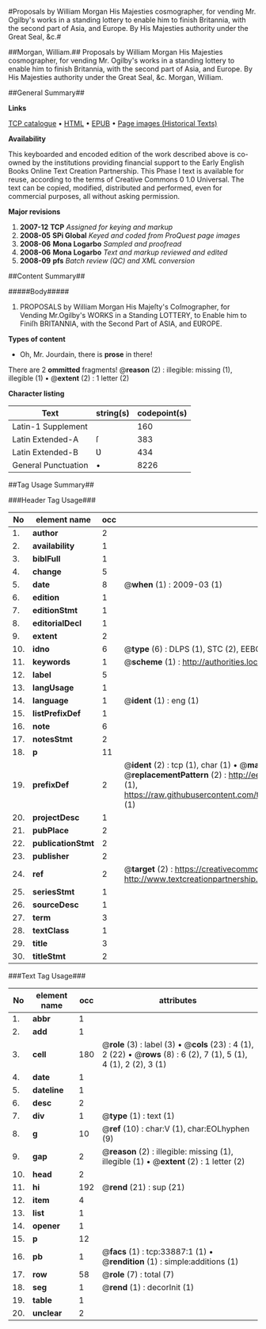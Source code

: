 #Proposals by William Morgan His Majesties cosmographer, for vending Mr. Ogilby's works in a standing lottery to enable him to finish Britannia, with the second part of Asia, and Europe. By His Majesties authority under the Great Seal, &c.#

##Morgan, William.##
Proposals by William Morgan His Majesties cosmographer, for vending Mr. Ogilby's works in a standing lottery to enable him to finish Britannia, with the second part of Asia, and Europe. By His Majesties authority under the Great Seal, &c.
Morgan, William.

##General Summary##

**Links**

[TCP catalogue](http://www.ota.ox.ac.uk/tcp/)  • 
[HTML](http://tei.it.ox.ac.uk/tcp/Texts-HTML/free/A51/A51373.html)  • 
[EPUB](http://tei.it.ox.ac.uk/tcp/Texts-EPUB/free/A51/A51373.epub) • 
[Page images (Historical Texts)](https://data.historicaltexts.jisc.ac.uk/view?pubId=eebo-99829447e&pageId=eebo-99829447e-33887-1)

**Availability**

This keyboarded and encoded edition of the
	       work described above is co-owned by the institutions
	       providing financial support to the Early English Books
	       Online Text Creation Partnership. This Phase I text is
	       available for reuse, according to the terms of Creative
	       Commons 0 1.0 Universal. The text can be copied,
	       modified, distributed and performed, even for
	       commercial purposes, all without asking permission.

**Major revisions**

1. __2007-12__ __TCP__ *Assigned for keying and markup*
1. __2008-05__ __SPi Global__ *Keyed and coded from ProQuest page images*
1. __2008-06__ __Mona Logarbo__ *Sampled and proofread*
1. __2008-06__ __Mona Logarbo__ *Text and markup reviewed and edited*
1. __2008-09__ __pfs__ *Batch review (QC) and XML conversion*

##Content Summary##

#####Body#####

1. PROPOSALS by William Morgan His Majeſty's Coſmographer, for Vending Mr.Ogilby's WORKS in a Standing LOTTERY, to Enable him to Finiſh BRITANNIA, with the Second Part of ASIA, and EƲROPE.

**Types of content**

  * Oh, Mr. Jourdain, there is **prose** in there!

There are 2 **ommitted** fragments! 
 @__reason__ (2) : illegible: missing (1), illegible (1)  •  @__extent__ (2) : 1 letter (2)

**Character listing**


|Text|string(s)|codepoint(s)|
|---|---|---|
|Latin-1 Supplement| |160|
|Latin Extended-A|ſ|383|
|Latin Extended-B|Ʋ|434|
|General Punctuation|•|8226|

##Tag Usage Summary##

###Header Tag Usage###

|No|element name|occ|attributes|
|---|---|---|---|
|1.|__author__|2||
|2.|__availability__|1||
|3.|__biblFull__|1||
|4.|__change__|5||
|5.|__date__|8| @__when__ (1) : 2009-03 (1)|
|6.|__edition__|1||
|7.|__editionStmt__|1||
|8.|__editorialDecl__|1||
|9.|__extent__|2||
|10.|__idno__|6| @__type__ (6) : DLPS (1), STC (2), EEBO-CITATION (1), PROQUEST (1), VID (1)|
|11.|__keywords__|1| @__scheme__ (1) : http://authorities.loc.gov/ (1)|
|12.|__label__|5||
|13.|__langUsage__|1||
|14.|__language__|1| @__ident__ (1) : eng (1)|
|15.|__listPrefixDef__|1||
|16.|__note__|6||
|17.|__notesStmt__|2||
|18.|__p__|11||
|19.|__prefixDef__|2| @__ident__ (2) : tcp (1), char (1)  •  @__matchPattern__ (2) : ([0-9\-]+):([0-9IVX]+) (1), (.+) (1)  •  @__replacementPattern__ (2) : http://eebo.chadwyck.com/downloadtiff?vid=$1&page=$2 (1), https://raw.githubusercontent.com/textcreationpartnership/Texts/master/tcpchars.xml#$1 (1)|
|20.|__projectDesc__|1||
|21.|__pubPlace__|2||
|22.|__publicationStmt__|2||
|23.|__publisher__|2||
|24.|__ref__|2| @__target__ (2) : https://creativecommons.org/publicdomain/zero/1.0/ (1), http://www.textcreationpartnership.org/docs/. (1)|
|25.|__seriesStmt__|1||
|26.|__sourceDesc__|1||
|27.|__term__|3||
|28.|__textClass__|1||
|29.|__title__|3||
|30.|__titleStmt__|2||


###Text Tag Usage###

|No|element name|occ|attributes|
|---|---|---|---|
|1.|__abbr__|1||
|2.|__add__|1||
|3.|__cell__|180| @__role__ (3) : label (3)  •  @__cols__ (23) : 4 (1), 2 (22)  •  @__rows__ (8) : 6 (2), 7 (1), 5 (1), 4 (1), 2 (2), 3 (1)|
|4.|__date__|1||
|5.|__dateline__|1||
|6.|__desc__|2||
|7.|__div__|1| @__type__ (1) : text (1)|
|8.|__g__|10| @__ref__ (10) : char:V (1), char:EOLhyphen (9)|
|9.|__gap__|2| @__reason__ (2) : illegible: missing (1), illegible (1)  •  @__extent__ (2) : 1 letter (2)|
|10.|__head__|2||
|11.|__hi__|192| @__rend__ (21) : sup (21)|
|12.|__item__|4||
|13.|__list__|1||
|14.|__opener__|1||
|15.|__p__|12||
|16.|__pb__|1| @__facs__ (1) : tcp:33887:1 (1)  •  @__rendition__ (1) : simple:additions (1)|
|17.|__row__|58| @__role__ (7) : total (7)|
|18.|__seg__|1| @__rend__ (1) : decorInit (1)|
|19.|__table__|1||
|20.|__unclear__|2||
